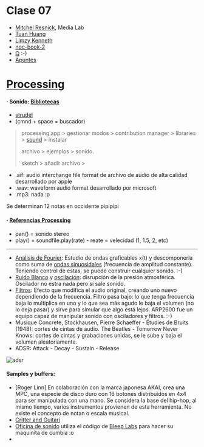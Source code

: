 # Clase 07

- [Mitchel Resnick](https://www.media.mit.edu/people/mres/overview/), Media Lab
- [Tuan Huang](https://tuan-h.com/)
- [Limzy Kenneth](https://github.com/limzykenneth/quantize.limzykenneth.com)
- [noc-book-2](www.github.com/nature-of-code/noc-book-2)
- [Q](https://qianqian-ye.com/) :-)
- [Apuntes](https://github.com/disenoUDP/dis9034-2024-1/tree/main/clases/clase-07#bibliograf%C3%ADa)

# [Processing](https://processing.org/)
#### · Sonido: [Bibliotecas](https://github.com/disenoUDP/dis9034-2024-1/tree/main/clases/clase-07#bibliotecas-y-lenguajes-de-sonido-digital)
- [strudel](https://strudel.cc/)
- (cmnd + space = buscador)
> processing.app > gestionar modos > contribution manager > libraries > [sound](https://processing.org/reference/libraries/sound/index.html) > instalar
>
> archivo > ejemplos > sonido.
>
> sketch > añadir archivo >

- .aif: audio interchange file format de archivo de audio de alta calidad desarrollado por apple
- .wav: waveform audio format desarrollado por microsoft
- .mp3: nada :p

Se determinan 12 notas en occidente pipipipi

#### · [Referencias Processing](https://processing.org/reference/)
- pan() = sonido stereo
- play() = soundfile.play(rate) - reate = velecidad (1, 1.5, 2, etc)
---------
- [Análisis de Fourier](https://github.com/disenoUDP/dis9034-2024-1/tree/main/clases/clase-07#an%C3%A1lisis-de-fourier): Estudio de ondas graficables x(t) y descomponerla como suma de [ondas sinuosidales](https://github.com/disenoUDP/dis9034-2024-1/tree/main/clases/clase-07#ondas-sinusoidales) (frecuencia de amplitud constante). Teniendo control de estas, se puede construir cualquier sonido. :-)
- [Ruido Blanco](https://github.com/disenoUDP/dis9034-2024-1/tree/main/clases/clase-07#ruido-blanco) y [oscilación](https://github.com/disenoUDP/dis9034-2024-1/tree/main/clases/clase-07#osciladores): disrupción de la presión atmosférica. Oscilador no estra nada pero sí sale sonido.
- [Filtros](https://github.com/disenoUDP/dis9034-2024-1/tree/main/clases/clase-07#definici%C3%B3n-de-filtro-y-sabores-de-filtros): Efecto que modifica el audio original, creando uno nuevo dependiendo de la frecuencia. Filtro pasa bajo: lo que tenga frecuencia baja lo multiplica en uno y lo que sea más agudo le baja el volumen (no lo deja pasar) y sirve para simular que algo está lejos. ARP2600 fue un equipo capaz de manipular sonido con osciladores y filtros. :-)
- Musique Concrete, Stockhausen, Pierre Schaeffer - Étudies de Bruits (1948): cortes de cintas de audio. The Beatles - Tomorrow Never Knows: cortes de cintas y grabaciones unidas, se le sube y baja el volumen aleatoriamente.
- ADSR: Attack - Decay - Sustain - Release

![adsr](https://github.com/cielqz/dis9034-2024-1/assets/163901464/06c864b3-7853-4460-be01-23e7a609aa36)


#### Samples y buffers: 
- [Roger Linn] En colaboración con la marca japonesa AKAI, crea una MPC, una especie de disco duro con 16 botones distribuidos en 4x4 para ser manipulada con una mano. Se considera la base del hip-hop, al mismo tiempo, varios instrumentos provienen de esta herramienta. No existe el concepto de notan o escala musical.
- [Critter and Guitari](www.critterandguitari.com)
- [Oficina de sonido](www.instagram.com/oficina_de_sonido/) utiliza el código de [Bleep Labs](bleeplabs.com/devices/) para hacer su maquinita de cumbia :o
- 
